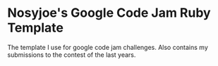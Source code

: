 Nosyjoe's Google Code Jam Ruby Template
=======================================

The template I use for google code jam challenges. Also contains my submissions to the contest of the last years.
